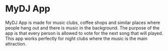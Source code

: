# MyDJ App

MyDJ App is made for music clubs, coffee shops and similar places where people hang out and there is music in the background. The purpose of the app is that every person is allowed to vote for the next song that will played. This app works perfectly for night clubs where the music is the main attraction.


